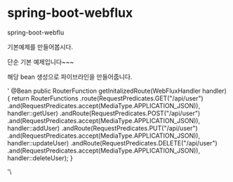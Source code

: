# spring-boot-webflux
spring-boot-webflu

기본예제를 만들어봅시다.

단순 기본 예제입니다~~~

해당 bean 생성으로 파이브라인을 만들어줍니다.


\'
@Bean
public RouterFunction<ServerResponse> getInitalizedRoute(WebFluxHandler handler) {
return RouterFunctions
.route(RequestPredicates.GET("/api/user")
.and(RequestPredicates.accept(MediaType.APPLICATION_JSON)), handler::getUser)
.andRoute(RequestPredicates.POST("/api/user")
.and(RequestPredicates.accept(MediaType.APPLICATION_JSON)), handler::addUser)
.andRoute(RequestPredicates.PUT("/api/user")
.and(RequestPredicates.accept(MediaType.APPLICATION_JSON)), handler::updateUser)
.andRoute(RequestPredicates.DELETE("/api/user")
.and(RequestPredicates.accept(MediaType.APPLICATION_JSON)), handler::deleteUser);
}
  
'\

